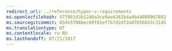 ```yaml
---
redirect_url: ../reference/hyper-v-requirements
ms.openlocfilehash: 577861d3b1240a3ce9ae4362b4a4b44088907882
ms.sourcegitcommit: 65de5708bec89f01ef7b7d2df2a87656b53c3145
ms.translationtype: HT
ms.contentlocale: ru-RU
ms.lasthandoff: 07/21/2017
---
```

